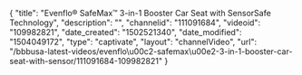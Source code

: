 {
    "title": "Evenflo&reg; SafeMax&trade; 3-in-1 Booster Car Seat with SensorSafe Technology",
    "description": "",
    "channelid": "111091684",
    "videoid": "109982821",
    "date_created": "1502521340",
    "date_modified": "1504049172",
    "type": "captivate",
    "layout": "channelVideo",
    "url": "\/bbbusa-latest-videos\/evenflo\u00c2-safemax\u00e2-3-in-1-booster-car-seat-with-sensor\/111091684-109982821"
}